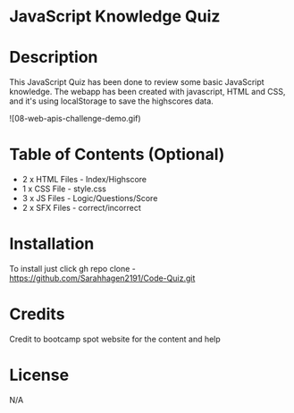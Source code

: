 # JavaScript Knowledge Quiz

# Description
This JavaScript Quiz has been done to review some basic JavaScript knowledge. The webapp has been created with javascript, HTML and CSS, and it's using localStorage to save the highscores data.

![08-web-apis-challenge-demo.gif)

# Table of Contents (Optional)
- 2 x HTML Files - Index/Highscore 
- 1 x CSS File - style.css 
- 3 x JS Files - Logic/Questions/Score 
- 2 x SFX Files - correct/incorrect

# Installation
To install just click gh repo clone  - https://github.com/Sarahhagen2191/Code-Quiz.git

# Credits
Credit to bootcamp spot website for the content and help

# License

N/A
